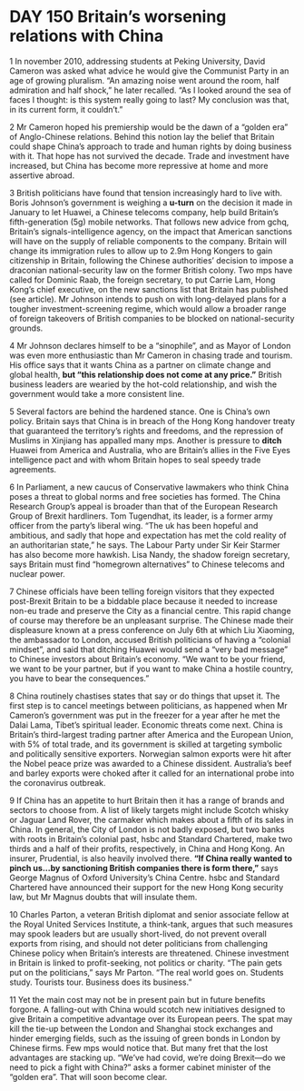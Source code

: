 # DAY 150 Britain’s worsening relations with China
1 In november 2010, addressing students at Peking University, David Cameron was asked what advice he would give the Communist Party in an age of growing pluralism. “An amazing noise went around the room, half admiration and half shock,” he later recalled. “As I looked around the sea of faces I thought: is this system really going to last? My conclusion was that, in its current form, it couldn’t.”

2 Mr Cameron hoped his premiership would be the dawn of a “golden era” of Anglo-Chinese relations. Behind this notion lay the belief that Britain could shape China’s approach to trade and human rights by doing business with it. That hope has not survived the decade. Trade and investment have increased, but China has become more repressive at home and more assertive abroad.

3 British politicians have found that tension increasingly hard to live with. Boris Johnson’s government is weighing a **u-turn** on the decision it made in January to let Huawei, a Chinese telecoms company, help build Britain’s fifth-generation (5g) mobile networks. That follows new advice from gchq, Britain’s signals-intelligence agency, on the impact that American sanctions will have on the supply of reliable components to the company. Britain will change its immigration rules to allow up to 2.9m Hong Kongers to gain citizenship in Britain, following the Chinese authorities’ decision to impose a draconian national-security law on the former British colony. Two mps have called for Dominic Raab, the foreign secretary, to put Carrie Lam, Hong Kong’s chief executive, on the new sanctions list that Britain has published (see article). Mr Johnson intends to push on with long-delayed plans for a tougher investment-screening regime, which would allow a broader range of foreign takeovers of British companies to be blocked on national-security grounds.

4 Mr Johnson declares himself to be a “sinophile”, and as Mayor of London was even more enthusiastic than Mr Cameron in chasing trade and tourism. His office says that it wants China as a partner on climate change and global health, **but “this relationship does not come at any price.”** British business leaders are wearied by the hot-cold relationship, and wish the government would take a more consistent line.

5 Several factors are behind the hardened stance. One is China’s own policy. Britain says that China is in breach of the Hong Kong handover treaty that guaranteed the territory’s rights and freedoms, and the repression of Muslims in Xinjiang has appalled many mps. Another is pressure to **ditch** Huawei from America and Australia, who are Britain’s allies in the Five Eyes intelligence pact and with whom Britain hopes to seal speedy trade agreements.

6 In Parliament, a new caucus of Conservative lawmakers who think China poses a threat to global norms and free societies has formed. The China Research Group’s appeal is broader than that of the European Research Group of Brexit hardliners. Tom Tugendhat, its leader, is a former army officer from the party’s liberal wing. “The uk has been hopeful and ambitious, and sadly that hope and expectation has met the cold reality of an authoritarian state,” he says. The Labour Party under Sir Keir Starmer has also become more hawkish. Lisa Nandy, the shadow foreign secretary, says Britain must find “homegrown alternatives” to Chinese telecoms and nuclear power.

7 Chinese officials have been telling foreign visitors that they expected post-Brexit Britain to be a biddable place because it needed to increase non-eu trade and preserve the City as a financial centre. This rapid change of course may therefore be an unpleasant surprise. The Chinese made their displeasure known at a press conference on July 6th at which Liu Xiaoming, the ambassador to London, accused British politicians of having a “colonial mindset”, and said that ditching Huawei would send a “very bad message” to Chinese investors about Britain’s economy. “We want to be your friend, we want to be your partner, but if you want to make China a hostile country, you have to bear the consequences.”

8 China routinely chastises states that say or do things that upset it. The first step is to cancel meetings between politicians, as happened when Mr Cameron’s government was put in the freezer for a year after he met the Dalai Lama, Tibet’s spiritual leader. Economic threats come next. China is Britain’s third-largest trading partner after America and the European Union, with 5% of total trade, and its government is skilled at targeting symbolic and politically sensitive exporters. Norwegian salmon exports were hit after the Nobel peace prize was awarded to a Chinese dissident. Australia’s beef and barley exports were choked after it called for an international probe into the coronavirus outbreak.

9 If China has an appetite to hurt Britain then it has a range of brands and sectors to choose from. A list of likely targets might include Scotch whisky or Jaguar Land Rover, the carmaker which makes about a fifth of its sales in China. In general, the City of London is not badly exposed, but two banks with roots in Britain’s colonial past, hsbc and Standard Chartered, make two thirds and a half of their profits, respectively, in China and Hong Kong. An insurer, Prudential, is also heavily involved there. **“If China really wanted to pinch us...by sanctioning British companies there is form there,”** says George Magnus of Oxford University’s China Centre. hsbc and Standard Chartered have announced their support for the new Hong Kong security law, but Mr Magnus doubts that will insulate them.

10 Charles Parton, a veteran British diplomat and senior associate fellow at the Royal United Services Institute, a think-tank, argues that such measures may spook leaders but are usually short-lived, do not prevent overall exports from rising, and should not deter politicians from challenging Chinese policy when Britain’s interests are threatened. Chinese investment in Britain is linked to profit-seeking, not politics or charity. “The pain gets put on the politicians,” says Mr Parton. “The real world goes on. Students study. Tourists tour. Business does its business.”

11 Yet the main cost may not be in present pain but in future benefits forgone. A falling-out with China would scotch new initiatives designed to give Britain a competitive advantage over its European peers. The spat may kill the tie-up between the London and Shanghai stock exchanges and hinder emerging fields, such as the issuing of green bonds in London by Chinese firms. Few mps would notice that. But many fret that the lost advantages are stacking up. “We’ve had covid, we’re doing Brexit—do we need to pick a fight with China?” asks a former cabinet minister of the “golden era”. That will soon become clear.

